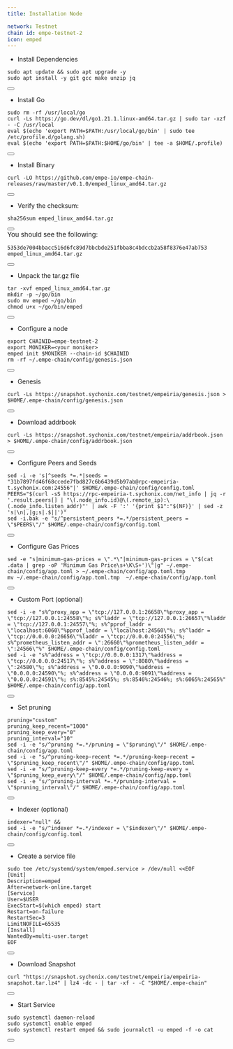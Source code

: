 ```yaml
---
title: Installation Node

network: Testnet
chain id: empe-testnet-2
icon: emped
---
```


- Install Dependencies
<div class="code-block-wrapper">
  <pre><code>sudo apt update && sudo apt upgrade -y
sudo apt install -y git gcc make unzip jq</code></pre>
  <button class="copy-btn"><i class="fas fa-copy"></i></button>
</div>

- Install Go
<div class="code-block-wrapper">
  <pre><code>sudo rm -rf /usr/local/go
curl -Ls https://go.dev/dl/go1.21.1.linux-amd64.tar.gz | sudo tar -xzf - -C /usr/local
eval $(echo 'export PATH=$PATH:/usr/local/go/bin' | sudo tee /etc/profile.d/golang.sh)
eval $(echo 'export PATH=$PATH:$HOME/go/bin' | tee -a $HOME/.profile)</code></pre>
  <button class="copy-btn"><i class="fas fa-copy"></i></button>
</div>

- Install Binary
<div class="code-block-wrapper">
  <pre><code>curl -LO https://github.com/empe-io/empe-chain-releases/raw/master/v0.1.0/emped_linux_amd64.tar.gz</code></pre>
  <button class="copy-btn"><i class="fas fa-copy"></i></button>
</div>

- Verify the checksum:
<div class="code-block-wrapper">
  <pre><code>sha256sum emped_linux_amd64.tar.gz</code></pre>
  <button class="copy-btn"><i class="fas fa-copy"></i></button>
</div>
<span style="font-size: 15px;">You should see the following:</span>
<div class="code-block-wrapper">
  <pre><code>5353de7004bbacc516d6fc89d7bbcbde251fbba8c4bdccb2a58f8376e47ab753  emped_linux_amd64.tar.gz</code></pre>
  <button class="copy-btn"><i class="fas fa-copy"></i></button>
</div>

- Unpack the tar.gz file
<div class="code-block-wrapper">
  <pre><code>tar -xvf emped_linux_amd64.tar.gz
mkdir -p ~/go/bin
sudo mv emped ~/go/bin
chmod u+x ~/go/bin/emped</code></pre>
  <button class="copy-btn"><i class="fas fa-copy"></i></button>
</div>

- Configure a node
<div class="code-block-wrapper">
  <pre><code>export CHAINID=empe-testnet-2
export MONIKER=&lt;your moniker&gt;
emped init $MONIKER --chain-id $CHAINID
rm -rf ~/.empe-chain/config/genesis.json</code></pre>
  <button class="copy-btn"><i class="fas fa-copy"></i></button>
</div>

- Genesis
<div class="code-block-wrapper">
  <pre><code>curl -Ls https://snapshot.sychonix.com/testnet/empeiria/genesis.json > $HOME/.empe-chain/config/genesis.json</code></pre>
  <button class="copy-btn"><i class="fas fa-copy"></i></button>
</div>

- Download addrbook
<div class="code-block-wrapper">
  <pre><code>curl -Ls https://snapshot.sychonix.com/testnet/empeiria/addrbook.json > $HOME/.empe-chain/config/addrbook.json</code></pre>
  <button class="copy-btn"><i class="fas fa-copy"></i></button>
</div>

- Configure Peers and Seeds
<div class="code-block-wrapper">
  <pre><code>sed -i -e 's|^seeds *=.*|seeds = "31b7897fd46f68ccede7fbd827c6b6439d5b97ab@rpc-empeiria-t.sychonix.com:24556"|' $HOME/.empe-chain/config/config.toml
PEERS="$(curl -sS https://rpc-empeiria-t.sychonix.com/net_info | jq -r '.result.peers[] | "\(.node_info.id)@\(.remote_ip):\(.node_info.listen_addr)"' | awk -F ':' '{print $1":"$(NF)}' | sed -z 's|\n|,|g;s|.$||')"
sed -i.bak -e "s/^persistent_peers *=.*/persistent_peers = \"$PEERS\"/" $HOME/.empe-chain/config/config.toml</code></pre>
  <button class="copy-btn"><i class="fas fa-copy"></i></button>
</div>

- Configure Gas Prices
<div class="code-block-wrapper">
  <pre><code>sed -e "s|minimum-gas-prices = \".*\"|minimum-gas-prices = \"$(cat .data | grep -oP 'Minimum Gas Price\s+\K\S+')\"|g" ~/.empe-chain/config/app.toml > ~/.empe-chain/config/app.toml.tmp
mv ~/.empe-chain/config/app.toml.tmp  ~/.empe-chain/config/app.toml</code></pre>
  <button class="copy-btn"><i class="fas fa-copy"></i></button>
</div>

- Custom Port (optional)
<div class="code-block-wrapper">
  <pre><code>sed -i -e "s%^proxy_app = \"tcp://127.0.0.1:26658\"%proxy_app = \"tcp://127.0.0.1:24558\"%; s%^laddr = \"tcp://127.0.0.1:26657\"%laddr = \"tcp://127.0.0.1:24557\"%; s%^pprof_laddr = \"localhost:6060\"%pprof_laddr = \"localhost:24560\"%; s%^laddr = \"tcp://0.0.0.0:26656\"%laddr = \"tcp://0.0.0.0:24556\"%; s%^prometheus_listen_addr = \":26660\"%prometheus_listen_addr = \":24566\"%" $HOME/.empe-chain/config/config.toml
sed -i -e "s%^address = \"tcp://0.0.0.0:1317\"%address = \"tcp://0.0.0.0:24517\"%; s%^address = \":8080\"%address = \":24580\"%; s%^address = \"0.0.0.0:9090\"%address = \"0.0.0.0:24590\"%; s%^address = \"0.0.0.0:9091\"%address = \"0.0.0.0:24591\"%; s%:8545%:24545%; s%:8546%:24546%; s%:6065%:24565%" $HOME/.empe-chain/config/app.toml</code></pre>
  <button class="copy-btn"><i class="fas fa-copy"></i></button>
</div>

- Set pruning
<div class="code-block-wrapper">
  <pre><code>pruning="custom"
pruning_keep_recent="1000"
pruning_keep_every="0"
pruning_interval="10"
sed -i -e "s/^pruning *=.*/pruning = \"$pruning\"/" $HOME/.empe-chain/config/app.toml
sed -i -e "s/^pruning-keep-recent *=.*/pruning-keep-recent = \"$pruning_keep_recent\"/" $HOME/.empe-chain/config/app.toml
sed -i -e "s/^pruning-keep-every *=.*/pruning-keep-every = \"$pruning_keep_every\"/" $HOME/.empe-chain/config/app.toml
sed -i -e "s/^pruning-interval *=.*/pruning-interval = \"$pruning_interval\"/" $HOME/.empe-chain/config/app.toml</code></pre>
  <button class="copy-btn"><i class="fas fa-copy"></i></button>
</div>

- Indexer (optional)
<div class="code-block-wrapper">
  <pre><code>indexer="null" &&
sed -i -e "s/^indexer *=.*/indexer = \"$indexer\"/" $HOME/.empe-chain/config/config.toml</code></pre>
  <button class="copy-btn"><i class="fas fa-copy"></i></button>
</div>

- Create a service file
<div class="code-block-wrapper">
  <pre><code>sudo tee /etc/systemd/system/emped.service > /dev/null &lt;&lt;EOF
[Unit]
Description=emped
After=network-online.target
[Service]
User=$USER
ExecStart=$(which emped) start
Restart=on-failure
RestartSec=3
LimitNOFILE=65535
[Install]
WantedBy=multi-user.target
EOF</code></pre>
  <button class="copy-btn"><i class="fas fa-copy"></i></button>
</div>

- Download Snapshot
<div class="code-block-wrapper">
  <pre><code>curl "https://snapshot.sychonix.com/testnet/empeiria/empeiria-snapshot.tar.lz4" | lz4 -dc - | tar -xf - -C "$HOME/.empe-chain"</code></pre>
  <button class="copy-btn"><i class="fas fa-copy"></i></button>
</div>

- Start Service
<div class="code-block-wrapper">
  <pre><code>sudo systemctl daemon-reload
sudo systemctl enable emped
sudo systemctl restart emped && sudo journalctl -u emped -f -o cat</code></pre>
  <button class="copy-btn"><i class="fas fa-copy"></i></button>
</div>
